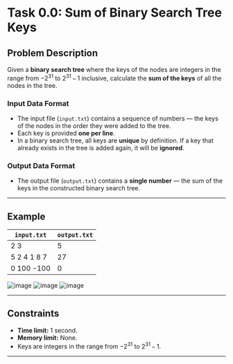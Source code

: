 # Task 0.0: Sum of Binary Search Tree Keys

## Problem Description

Given a **binary search tree** where the keys of the nodes are integers in the range from −2<sup>31</sup> to 2<sup>31</sup> − 1 inclusive, calculate the **sum of the keys** of all the nodes in the tree.

### Input Data Format
- The input file (`input.txt`) contains a sequence of numbers — the keys of the nodes in the order they were added to the tree.
- Each key is provided **one per line**.
- In a binary search tree, all keys are **unique** by definition. If a key that already exists in the tree is added again, it will be **ignored**.

### Output Data Format
- The output file (`output.txt`) contains a **single number** — the sum of the keys in the constructed binary search tree.

---

## Example

   `input.txt` | `output.txt`
 --------------|--------------|
 2 3            | 5|
 5 2 4 1 8 7| 27
 0 100 -100| 0

![image](https://github.com/user-attachments/assets/e34484dc-25ba-47f1-814a-fe9a6ed4a11e)
![image](https://github.com/user-attachments/assets/36f07715-4d11-483e-a481-731da485f18a)
![image](https://github.com/user-attachments/assets/76fbcaaa-67f3-4f39-823b-31d3adfc3c9d)

---

## Constraints
- **Time limit:** 1 second.
- **Memory limit:** None.
- Keys are integers in the range from −2<sup>31</sup> to 2<sup>31</sup> − 1.

---

